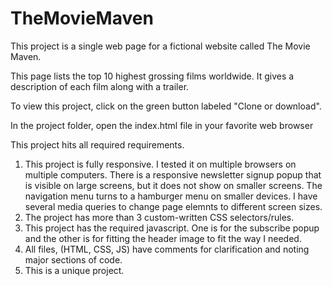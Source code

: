# TheMovieMaven
This project is a single web page for a fictional website called The Movie Maven.

This page lists the top 10 highest grossing films worldwide. It gives a description of each
film along with a trailer.

To view this project, click on the green button labeled "Clone or download".

In the project folder, open the index.html file in your favorite web browser

This project hits all required requirements.

1. This project is fully responsive. I tested it on multiple browsers on multiple computers. There is a responsive newsletter signup popup that is visible on large screens, but it does not show on smaller screens. The navigation menu turns to a hamburger menu on smaller devices. I have several media queries to change page elemnts to different screen sizes.
2. The project has more than 3 custom-written CSS selectors/rules.
3. This project has the required javascript. One is for the subscribe popup and the other is for fitting the header image to fit the way I needed.
4. All files, (HTML, CSS, JS) have comments for clarification and noting major sections of code.
5. This is a unique project.

